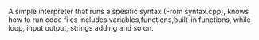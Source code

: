 A simple interpreter that runs a spesific syntax (From syntax.cpp), knows how to run code files includes variables,functions,built-in functions, while loop, input output, strings adding and so on.
